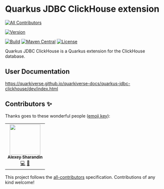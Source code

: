 # Quarkus JDBC ClickHouse extension
<!-- ALL-CONTRIBUTORS-BADGE:START - Do not remove or modify this section -->
[![All Contributors](https://img.shields.io/badge/all_contributors-1-orange.svg?style=flat-square)](#contributors-)
<!-- ALL-CONTRIBUTORS-BADGE:END -->

[![Version](https://img.shields.io/maven-central/v/io.quarkiverse.jdbc/quarkus-jdbc-clickhouse?logo=apache-maven&style=flat-square)](https://search.maven.org/artifact/io.quarkiverse.jdbc/quarkus-jdbc-clickhouse)

[![Build](<https://img.shields.io/github/workflow/status/quarkiverse/quarkus-jdbc-clickhouse/Build?logo=GitHub&style=flat-square>)](https://github.com/quarkiverse/quarkus-jdbc-clickhouse/actions?query=workflow%3ABuild)
[![Maven Central](https://img.shields.io/maven-central/v/io.quarkiverse.quarkus.jdbc/quarkus-jdbc-clickhouse.svg?label=Maven%20Central&style=flat-square)](https://search.maven.org/artifact/io.quarkiverse.jdbc/quarkus-jdbc-clickhouse)
[![License](https://img.shields.io/badge/License-Apache%202.0-blue.svg?style=flat-square)](https://opensource.org/licenses/Apache-2.0)

Quarkus JDBC ClickHouse is a Quarkus extension for the ClickHouse database.

## User Documentation

https://quarkiverse.github.io/quarkiverse-docs/quarkus-jdbc-clickhouse/dev/index.html

## Contributors ✨

Thanks goes to these wonderful people ([emoji key](https://allcontributors.org/docs/en/emoji-key)):

<!-- ALL-CONTRIBUTORS-LIST:START - Do not remove or modify this section -->
<!-- prettier-ignore-start -->
<!-- markdownlint-disable -->
<table>
  <tr>
    <td align="center"><a href="https://www.linkedin.com/in/sharandin/"><img src="https://avatars.githubusercontent.com/u/41162858?v=4?s=100" width="100px;" alt=""/><br /><sub><b>Alexey Sharandin</b></sub></a><br /><a href="https://github.com/quarkiverse/quarkus-jdbc-clickhouse/commits?author=alexeysharandin" title="Code">💻</a> <a href="#maintenance-alexeysharandin" title="Maintenance">🚧</a></td>
  </tr>
</table>

<!-- markdownlint-restore -->
<!-- prettier-ignore-end -->

<!-- ALL-CONTRIBUTORS-LIST:END -->

This project follows the [all-contributors](https://github.com/all-contributors/all-contributors) specification. Contributions of any kind welcome!